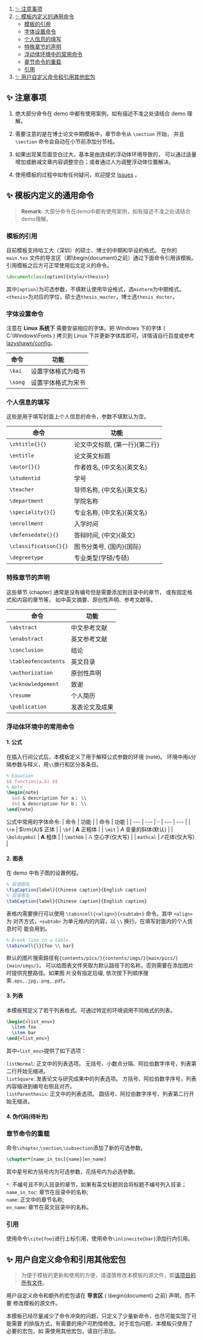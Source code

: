 1. [✨ 注意事项](#✨-注意事项)
1. [✨ 模板内定义的通用命令](#✨-模板内定义的通用命令)
    * [模板的引用](#模板的引用)
    * [字体设置命令](#字体设置命令)
    * [个人信息的填写](#个人信息的填写)
    * [特殊章节的声明](#特殊章节的声明)
    * [浮动体环境中的常用命令](#浮动体环境中的常用命令)
    * [章节命令的重载](#章节命令的重载)
    * [引用](#引用)
1. [✨ 用户自定义命令和引用其他宏包](#✨-用户自定义命令和引用其他宏包)


## ✨ 注意事项
1. 绝大部分命令在 demo 中都有使用案例，如有描述不准之处请结合 demo 理解。

1. 需要注意的是在博士论文中期模板中，章节命令从 `\section` 开始，
并且 `\section` 命令会自动在小节前添加分节线。

1. 如果出现某页面空白过大，基本是由连续的浮动体环境导致的，
可以通过适量增加或删减文章内容调整空白；或者通过人为调整浮动体位置解决。

1. 使用模板的过程中如有任何疑问，欢迎提交
[Issues](https://github.com/lazyshawn/hitszthesis/issues) 。

## ✨ 模板内定义的通用命令
> **Remark:** 大部分命令在demo中都有使用案例，如有描述不准之处请结合demo理解。

### 模板的引用
目前模板支持哈工大（深圳）的硕士、博士的中期和毕设的格式。
在你的 `main.tex` 文件的导言区（即\begin{document}之前）通过下面命令引用该模板。
引用模板之后方可正常使用后文定义的命令。
```tex
\documentclass[option]{style/<thesis>}
```
其中`[option]`为可选参数，不填默认使用毕设格式，选`midterm`为中期格式。
`<thesis>`为对应的学位，硕士选`thesis_master`，博士选`thesis_doctor`。

### 字体设置命令
注意在 **Linux 系统下** 需要安装相应的字体。把 Windows 下的字体 ( C:\Windows\Fonts ) 
拷贝到 Linux 下并更新字体库即可。详情请自行百度或参考
[lazyshawn/config](https://github.com/lazyshawn/config/blob/master/TODOs.md#字体配置)。

| 命令    | 功能               |
| ---     | ---                |
| `\kai`  | 设置字体格式为楷书 |
| `\song` | 设置字体格式为宋书 |


### 个人信息的填写
这些是用于填写封面上个人信息的命令，参数不填默认为空。

| 命令                  | 功能                           |
| ---                   | ---                            |
| `\zhtitle{}{}`        | 论文中文标题, {第一行}{第二行} |
| `\entitle`            | 论文英文标题                   |
| `\autor{}{}`          | 作者姓名, {中文名}{英文名}     |
| `\studentid`          | 学号                           |
| `\teacher`            | 导师名称, {中文名}{英文名}     |
| `\department`         | 学院名称                       |
| `\speciality{}{}`     | 专业名称, {中文名}{英文名}     |
| `\enrollment`         | 入学时间                       |
| `\defensedate{}{}`    | 答辩时间, {中文}{英文}         |
| `\classification{}{}` | 图书分类号, {国内}{国际}       |
| `\degreetype`         | 专业类型(学硕/专硕)            |



### 特殊章节的声明
这些章节 (chapter) 通常是没有编号但是需要添加到目录中的章节，
或有固定格式和内容的章节等，
如中英文摘要、原创性声明、参考文献等。

| 命令                 | 功能           |
| ---                  | ---            |
| `\abstract`          | 中文参考文献   |
| `\enabstract`        | 英文参考文献   |
| `\conclusion`        | 结论           |
| `\tableofencontents` | 英文目录       |
| `\authorization`     | 原创性声明     |
| `\acknowledgement`   | 致谢           |
| `\resume`            | 个人简历       |
| `\publication`       | 发表论文及成果 |


### 浮动体环境中的常用命令
####  1. 公式  

在插入行间公式后，本模板定义了用于解释公式参数的环境 (note)。
环境中用`&`分隔参数与释义，用`\\`换行和区分各条目。
```tex
% Equation
$$ function(a,b) $$
% Note
\begin{note}
  $a$ & description for a； \\
  $b$ & description for b； \\
\end{note}
```

公式中常用的字体命令:
| 命令      | 功能                        |   | 命令          | 功能                  |
| ---       | ---                         | - | ---           | ---                   |
| `\rm`     | $\rm{A}$ 正体               |   | `\bf`         | $\mathbf{A}$ 正粗体   |
| `\mit`    | $A$ 变量的斜体(默认)        |   | `\boldsymbol` | $\boldsymbol{A}$ 粗体 |
| `\mathbb` | $\mathbb{A}$ 空心字(仅大写) |
| `mathcal` | $\mathcal{l}$ 花体(仅大写)  |



#### 2. 图表

在 demo 中有子图的设置例程。
```tex
% 双语图名
\figCaption{label}{Chinese caption}{English caption}
% 双语表名
\tabCaption{label}{Chinese caption}{English caption}
```

表格内需要换行可以使用 `\tabincell{<align>}{<subtab>}` 命令。其中 `<align>` 为
对齐方式，`<subtab>` 为单元格内的内容，以 `\\` 换行。在填写封面内的个人信息时可
能会用到。
```tex
% Break line in a table.
\tabincell{l}{foo \\ bar}
```

默认的图片搜索路径有`{contents/pics/}{contents/imgs/}{main/pics/}{main/imgs/}`，
可以给图表文件夹取为默认路径下的名称，否则需要在添加图片时提供完整路径。如果图
片没有指定后缀, 依次按下列顺序搜索`.eps,.jpg,.png,.pdf`。

#### 3. 列表

本模板预定义了若干列表格式。可通过特定的环境调用不同格式的列表。
```tex
\begin{<list_env>}
  \item foo
  \item bar
\end{<list_env>}
```
其中`<list_env>`提供了如下选项：  

`listNormal`: 正文中的列表选项。
无括号、小数点分隔、阿拉伯数字序号，列表第二行开始无缩进。  
`listSquare`: 发表论文与研究成果中的列表选项。
方括号、阿拉伯数字序号，列表内容缩进到编号右侧且对齐。  
`listParenthesis`: 正文中的列表选项。
圆括号、阿拉伯数字序号，列表第二行开始无缩进。  


#### 4. 伪代码(待补充)

### 章节命令的重载
命令`\chapter`,`\section`,`\subsection`添加了新的可选参数。
```tex
\chapter*[name_in_toc]{name}[en_name]
```
其中星号和方括号内为可选参数，花括号内为必选参数。  

`*`: 不编号且不列入目录的章节，如果有英文标题则会将标题不编号列入目录；  
`name_in_toc`: 章节在目录中的名称;  
`name`: 正文中的章节名称;  
`en_name`: 章节在英文目录中的名称。  

### 引用
使用命令`\cite{foo}`进行上标引用，使用命令`\inlinecite{bar}`添加行内引用。


## ✨ 用户自定义命令和引用其他宏包
> 为便于模板的更新和使用的方便，请谨慎修改本模板的源文件，即[该项目的所有文件](
https://github.com/lazyshawn/hitszthesis)。

用户自定义命令和额外的宏包请在 **导言区** ( \begin{document} 之前) 声明，而不要
修改模板的源文件。

本模板已经尽量减少了命令冲突的问题，只定义了少量新命令，也尽可能实现了可能需要
的排版方式，有需要的用户可酌情修改。对于宏包问题，本模板只使用了必要的宏包，如
需使用其他宏包，请自行添加。

